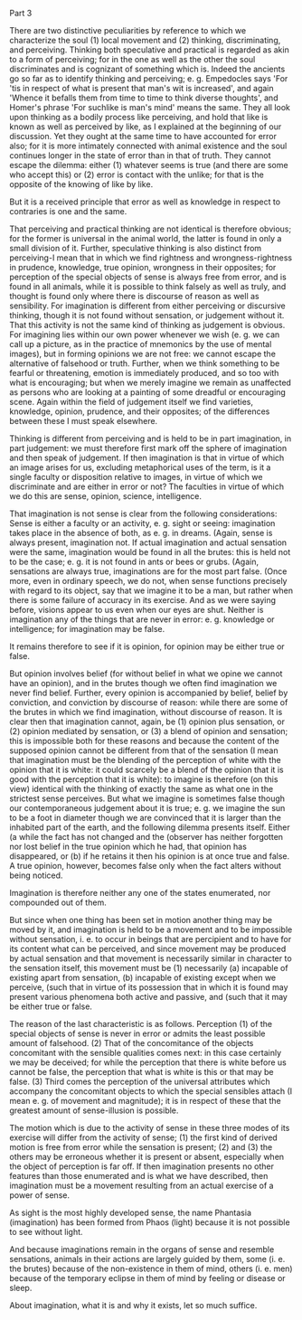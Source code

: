 Part 3

There are two distinctive peculiarities by reference to which we characterize the soul (1) local movement and (2) thinking, discriminating, and perceiving.
Thinking both speculative and practical is regarded as akin to a form of perceiving; for in the one as well as the other the soul discriminates and is cognizant of something which is.
Indeed the ancients go so far as to identify thinking and perceiving; e.
g.
Empedocles says 'For 'tis in respect of what is present that man's wit is increased', and again 'Whence it befalls them from time to time to think diverse thoughts', and Homer's phrase 'For suchlike is man's mind' means the same.
They all look upon thinking as a bodily process like perceiving, and hold that like is known as well as perceived by like, as I explained at the beginning of our discussion.
Yet they ought at the same time to have accounted for error also; for it is more intimately connected with animal existence and the soul continues longer in the state of error than in that of truth.
They cannot escape the dilemma: either (1) whatever seems is true (and there are some who accept this) or (2) error is contact with the unlike; for that is the opposite of the knowing of like by like.

But it is a received principle that error as well as knowledge in respect to contraries is one and the same.

That perceiving and practical thinking are not identical is therefore obvious; for the former is universal in the animal world, the latter is found in only a small division of it.
Further, speculative thinking is also distinct from perceiving-I mean that in which we find rightness and wrongness-rightness in prudence, knowledge, true opinion, wrongness in their opposites; for perception of the special objects of sense is always free from error, and is found in all animals, while it is possible to think falsely as well as truly, and thought is found only where there is discourse of reason as well as sensibility.
For imagination is different from either perceiving or discursive thinking, though it is not found without sensation, or judgement without it.
That this activity is not the same kind of thinking as judgement is obvious.
For imagining lies within our own power whenever we wish (e.
g.
we can call up a picture, as in the practice of mnemonics by the use of mental images), but in forming opinions we are not free: we cannot escape the alternative of falsehood or truth.
Further, when we think something to be fearful or threatening, emotion is immediately produced, and so too with what is encouraging; but when we merely imagine we remain as unaffected as persons who are looking at a painting of some dreadful or encouraging scene.
Again within the field of judgement itself we find varieties, knowledge, opinion, prudence, and their opposites; of the differences between these I must speak elsewhere.

Thinking is different from perceiving and is held to be in part imagination, in part judgement: we must therefore first mark off the sphere of imagination and then speak of judgement.
If then imagination is that in virtue of which an image arises for us, excluding metaphorical uses of the term, is it a single faculty or disposition relative to images, in virtue of which we discriminate and are either in error or not? The faculties in virtue of which we do this are sense, opinion, science, intelligence.

That imagination is not sense is clear from the following considerations: Sense is either a faculty or an activity, e.
g.
sight or seeing: imagination takes place in the absence of both, as e.
g.
in dreams.
(Again, sense is always present, imagination not.
If actual imagination and actual sensation were the same, imagination would be found in all the brutes: this is held not to be the case; e.
g.
it is not found in ants or bees or grubs.
(Again, sensations are always true, imaginations are for the most part false.
(Once more, even in ordinary speech, we do not, when sense functions precisely with regard to its object, say that we imagine it to be a man, but rather when there is some failure of accuracy in its exercise.
And as we were saying before, visions appear to us even when our eyes are shut.
Neither is imagination any of the things that are never in error: e.
g.
knowledge or intelligence; for imagination may be false.

It remains therefore to see if it is opinion, for opinion may be either true or false.

But opinion involves belief (for without belief in what we opine we cannot have an opinion), and in the brutes though we often find imagination we never find belief.
Further, every opinion is accompanied by belief, belief by conviction, and conviction by discourse of reason: while there are some of the brutes in which we find imagination, without discourse of reason.
It is clear then that imagination cannot, again, be (1) opinion plus sensation, or (2) opinion mediated by sensation, or (3) a blend of opinion and sensation; this is impossible both for these reasons and because the content of the supposed opinion cannot be different from that of the sensation (I mean that imagination must be the blending of the perception of white with the opinion that it is white: it could scarcely be a blend of the opinion that it is good with the perception that it is white): to imagine is therefore (on this view) identical with the thinking of exactly the same as what one in the strictest sense perceives.
But what we imagine is sometimes false though our contemporaneous judgement about it is true; e.
g.
we imagine the sun to be a foot in diameter though we are convinced that it is larger than the inhabited part of the earth, and the following dilemma presents itself.
Either (a while the fact has not changed and the (observer has neither forgotten nor lost belief in the true opinion which he had, that opinion has disappeared, or (b) if he retains it then his opinion is at once true and false.
A true opinion, however, becomes false only when the fact alters without being noticed.

Imagination is therefore neither any one of the states enumerated, nor compounded out of them.

But since when one thing has been set in motion another thing may be moved by it, and imagination is held to be a movement and to be impossible without sensation, i.
e.
to occur in beings that are percipient and to have for its content what can be perceived, and since movement may be produced by actual sensation and that movement is necessarily similar in character to the sensation itself, this movement must be (1) necessarily (a) incapable of existing apart from sensation, (b) incapable of existing except when we perceive, (such that in virtue of its possession that in which it is found may present various phenomena both active and passive, and (such that it may be either true or false.

The reason of the last characteristic is as follows.
Perception (1) of the special objects of sense is never in error or admits the least possible amount of falsehood.
(2) That of the concomitance of the objects concomitant with the sensible qualities comes next: in this case certainly we may be deceived; for while the perception that there is white before us cannot be false, the perception that what is white is this or that may be false.
(3) Third comes the perception of the universal attributes which accompany the concomitant objects to which the special sensibles attach (I mean e.
g.
of movement and magnitude); it is in respect of these that the greatest amount of sense-illusion is possible.

The motion which is due to the activity of sense in these three modes of its exercise will differ from the activity of sense; (1) the first kind of derived motion is free from error while the sensation is present; (2) and (3) the others may be erroneous whether it is present or absent, especially when the object of perception is far off.
If then imagination presents no other features than those enumerated and is what we have described, then imagination must be a movement resulting from an actual exercise of a power of sense.

As sight is the most highly developed sense, the name Phantasia (imagination) has been formed from Phaos (light) because it is not possible to see without light.

And because imaginations remain in the organs of sense and resemble sensations, animals in their actions are largely guided by them, some (i.
e.
the brutes) because of the non-existence in them of mind, others (i.
e.
men) because of the temporary eclipse in them of mind by feeling or disease or sleep.

About imagination, what it is and why it exists, let so much suffice.